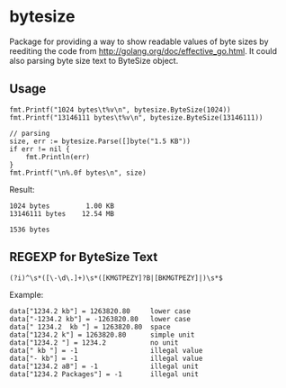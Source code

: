 bytesize
========

Package for providing a way to show readable values of byte sizes by reediting the code
from http://golang.org/doc/effective_go.html. It could also parsing byte size text to ByteSize object.

Usage
-------

	fmt.Printf("1024 bytes\t%v\n", bytesize.ByteSize(1024))
	fmt.Printf("13146111 bytes\t%v\n", bytesize.ByteSize(13146111))

    // parsing
	size, err := bytesize.Parse([]byte("1.5 KB"))
	if err != nil {
		fmt.Println(err)
	}
	fmt.Printf("\n%.0f bytes\n", size)

Result:

    1024 bytes         1.00 KB
    13146111 bytes    12.54 MB

    1536 bytes

REGEXP for ByteSize Text
----------------------------

    (?i)^\s*([\-\d\.]+)\s*([KMGTPEZY]?B|[BKMGTPEZY]|)\s*$

Example:

    data["1234.2 kb"] = 1263820.80     lower case
    data["-1234.2 kb"] = -1263820.80   lower case
    data[" 1234.2  kb "] = 1263820.80  space
    data["1234.2 k"] = 1263820.80      simple unit
    data["1234.2 "] = 1234.2           no unit
    data[" kb "] = -1                  illegal value
    data["- kb"] = -1                  illegal value
    data["1234.2 aB"] = -1             illegal unit
    data["1234.2 Packages"] = -1       illegal unit